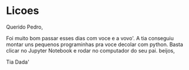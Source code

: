 # Licoes

Querido Pedro,

Foi muito bom passar esses dias com voce e a vovo'. 
A tia conseguiu montar uns pequenos programinhas pra voce decolar com python.
Basta clicar no Jupyter Notebook e rodar no computador do seu pai.
beijos,

Tia Dada'
